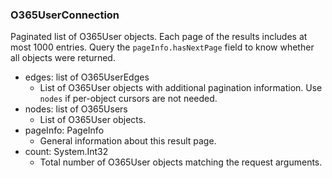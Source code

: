 ### O365UserConnection
Paginated list of O365User objects. Each page of the results includes at most 1000 entries. Query the `pageInfo.hasNextPage` field to know whether all objects were returned.

- edges: list of O365UserEdges
  - List of O365User objects with additional pagination information. Use `nodes` if per-object cursors are not needed.
- nodes: list of O365Users
  - List of O365User objects.
- pageInfo: PageInfo
  - General information about this result page.
- count: System.Int32
  - Total number of O365User objects matching the request arguments.
